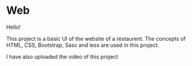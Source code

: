 # Web

Hello!

This project is a basic UI of the website of a restaurent.
The concepts of HTML, CSS, Bootstrap, Sasc and less are used in this project.

I have also uploaded the video of this project

